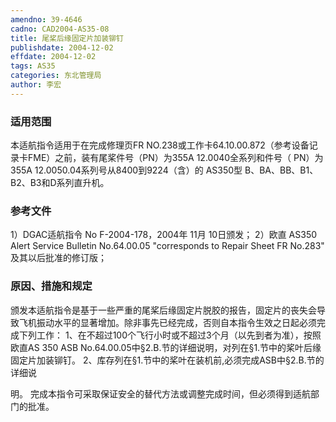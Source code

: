 ```yaml
---
amendno: 39-4646
cadno: CAD2004-AS35-08
title: 尾桨后缘固定片加装铆钉
publishdate: 2004-12-02
effdate: 2004-12-02
tags: AS35
categories: 东北管理局
author: 李宏
---
```


### 适用范围 
本适航指令适用于在完成修理页FR NO.238或工作卡64.10.00.872（参考设备记录卡FME）之前，装有尾桨件号（PN）为355A 12.0040全系列和件号（ PN）为355A 12.0050.04系列号从8400到9224（含）的 AS350型 B、BA、BB、B1、B2、B3和D系列直升机。

### 参考文件
1）DGAC适航指令 No F-2004-178，2004年 11月 10日颁发； 
2）欧直 
AS350 Alert Service Bulletin No.64.00.05 "corresponds to Repair Sheet FR No.283" 及其以后批准的修订版；


### 原因、措施和规定 
颁发本适航指令是基于一些严重的尾桨后缘固定片脱胶的报告，固定片的丧失会导致飞机振动水平的显著增加。除非事先已经完成，否则自本指令生效之日起必须完成下列工作： 1、在不超过100个飞行小时或不超过3个月（以先到者为准），按照欧直AS 350 ASB No.64.00.05中§2.B.节的详细说明，对列在§1.节中的桨叶后缘固定片加装铆钉。 2、库存列在§1.节中的桨叶在装机前,必须完成ASB中§2.B.节的详细说
  
明。 
完成本指令可采取保证安全的替代方法或调整完成时间，但必须得到适航部门的批准。 
